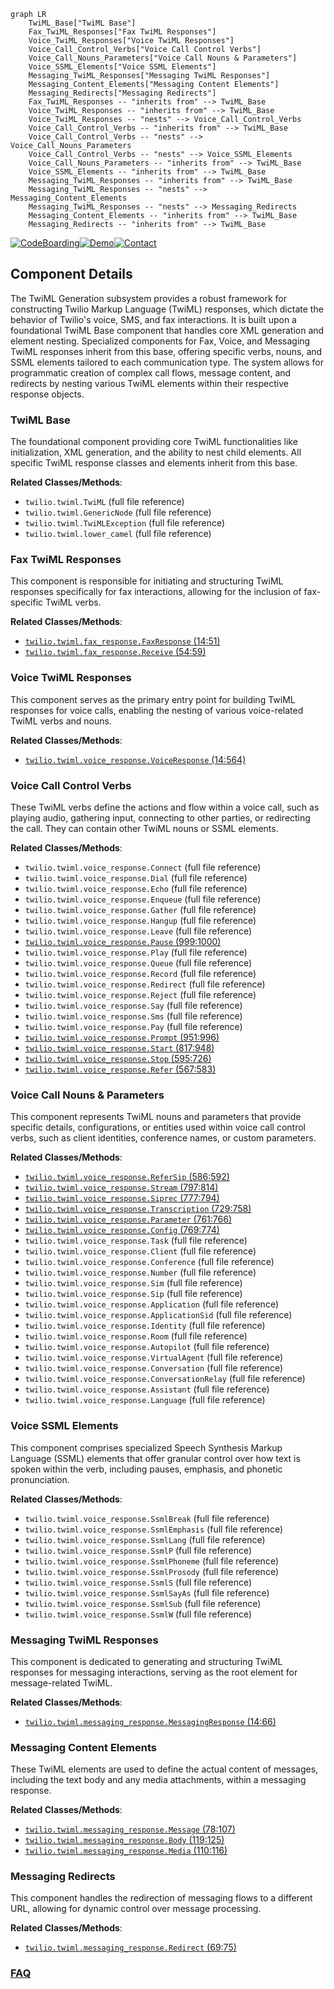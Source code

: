 ```mermaid
graph LR
    TwiML_Base["TwiML Base"]
    Fax_TwiML_Responses["Fax TwiML Responses"]
    Voice_TwiML_Responses["Voice TwiML Responses"]
    Voice_Call_Control_Verbs["Voice Call Control Verbs"]
    Voice_Call_Nouns_Parameters["Voice Call Nouns & Parameters"]
    Voice_SSML_Elements["Voice SSML Elements"]
    Messaging_TwiML_Responses["Messaging TwiML Responses"]
    Messaging_Content_Elements["Messaging Content Elements"]
    Messaging_Redirects["Messaging Redirects"]
    Fax_TwiML_Responses -- "inherits from" --> TwiML_Base
    Voice_TwiML_Responses -- "inherits from" --> TwiML_Base
    Voice_TwiML_Responses -- "nests" --> Voice_Call_Control_Verbs
    Voice_Call_Control_Verbs -- "inherits from" --> TwiML_Base
    Voice_Call_Control_Verbs -- "nests" --> Voice_Call_Nouns_Parameters
    Voice_Call_Control_Verbs -- "nests" --> Voice_SSML_Elements
    Voice_Call_Nouns_Parameters -- "inherits from" --> TwiML_Base
    Voice_SSML_Elements -- "inherits from" --> TwiML_Base
    Messaging_TwiML_Responses -- "inherits from" --> TwiML_Base
    Messaging_TwiML_Responses -- "nests" --> Messaging_Content_Elements
    Messaging_TwiML_Responses -- "nests" --> Messaging_Redirects
    Messaging_Content_Elements -- "inherits from" --> TwiML_Base
    Messaging_Redirects -- "inherits from" --> TwiML_Base
```
[![CodeBoarding](https://img.shields.io/badge/Generated%20by-CodeBoarding-9cf?style=flat-square)](https://github.com/CodeBoarding/GeneratedOnBoardings)[![Demo](https://img.shields.io/badge/Try%20our-Demo-blue?style=flat-square)](https://www.codeboarding.org/demo)[![Contact](https://img.shields.io/badge/Contact%20us%20-%20contact@codeboarding.org-lightgrey?style=flat-square)](mailto:contact@codeboarding.org)

## Component Details

The TwiML Generation subsystem provides a robust framework for constructing Twilio Markup Language (TwiML) responses, which dictate the behavior of Twilio's voice, SMS, and fax interactions. It is built upon a foundational TwiML Base component that handles core XML generation and element nesting. Specialized components for Fax, Voice, and Messaging TwiML responses inherit from this base, offering specific verbs, nouns, and SSML elements tailored to each communication type. The system allows for programmatic creation of complex call flows, message content, and redirects by nesting various TwiML elements within their respective response objects.

### TwiML Base
The foundational component providing core TwiML functionalities like initialization, XML generation, and the ability to nest child elements. All specific TwiML response classes and elements inherit from this base.


**Related Classes/Methods**:

- `twilio.twiml.TwiML` (full file reference)
- `twilio.twiml.GenericNode` (full file reference)
- `twilio.twiml.TwiMLException` (full file reference)
- `twilio.twiml.lower_camel` (full file reference)


### Fax TwiML Responses
This component is responsible for initiating and structuring TwiML responses specifically for fax interactions, allowing for the inclusion of fax-specific TwiML verbs.


**Related Classes/Methods**:

- <a href="https://github.com/twilio/twilio-python/blob/master/twilio/twiml/fax_response.py#L14-L51" target="_blank" rel="noopener noreferrer">`twilio.twiml.fax_response.FaxResponse` (14:51)</a>
- <a href="https://github.com/twilio/twilio-python/blob/master/twilio/twiml/fax_response.py#L54-L59" target="_blank" rel="noopener noreferrer">`twilio.twiml.fax_response.Receive` (54:59)</a>


### Voice TwiML Responses
This component serves as the primary entry point for building TwiML responses for voice calls, enabling the nesting of various voice-related TwiML verbs and nouns.


**Related Classes/Methods**:

- <a href="https://github.com/twilio/twilio-python/blob/master/twilio/twiml/voice_response.py#L14-L564" target="_blank" rel="noopener noreferrer">`twilio.twiml.voice_response.VoiceResponse` (14:564)</a>


### Voice Call Control Verbs
These TwiML verbs define the actions and flow within a voice call, such as playing audio, gathering input, connecting to other parties, or redirecting the call. They can contain other TwiML nouns or SSML elements.


**Related Classes/Methods**:

- `twilio.twiml.voice_response.Connect` (full file reference)
- `twilio.twiml.voice_response.Dial` (full file reference)
- `twilio.twiml.voice_response.Echo` (full file reference)
- `twilio.twiml.voice_response.Enqueue` (full file reference)
- `twilio.twiml.voice_response.Gather` (full file reference)
- `twilio.twiml.voice_response.Hangup` (full file reference)
- `twilio.twiml.voice_response.Leave` (full file reference)
- <a href="https://github.com/twilio/twilio-python/blob/master/twilio/twiml/voice_response.py#L999-L1000" target="_blank" rel="noopener noreferrer">`twilio.twiml.voice_response.Pause` (999:1000)</a>
- `twilio.twiml.voice_response.Play` (full file reference)
- `twilio.twiml.voice_response.Queue` (full file reference)
- `twilio.twiml.voice_response.Record` (full file reference)
- `twilio.twiml.voice_response.Redirect` (full file reference)
- `twilio.twiml.voice_response.Reject` (full file reference)
- `twilio.twiml.voice_response.Say` (full file reference)
- `twilio.twiml.voice_response.Sms` (full file reference)
- `twilio.twiml.voice_response.Pay` (full file reference)
- <a href="https://github.com/twilio/twilio-python/blob/master/twilio/twiml/voice_response.py#L951-L996" target="_blank" rel="noopener noreferrer">`twilio.twiml.voice_response.Prompt` (951:996)</a>
- <a href="https://github.com/twilio/twilio-python/blob/master/twilio/twiml/voice_response.py#L817-L948" target="_blank" rel="noopener noreferrer">`twilio.twiml.voice_response.Start` (817:948)</a>
- <a href="https://github.com/twilio/twilio-python/blob/master/twilio/twiml/voice_response.py#L595-L726" target="_blank" rel="noopener noreferrer">`twilio.twiml.voice_response.Stop` (595:726)</a>
- <a href="https://github.com/twilio/twilio-python/blob/master/twilio/twiml/voice_response.py#L567-L583" target="_blank" rel="noopener noreferrer">`twilio.twiml.voice_response.Refer` (567:583)</a>


### Voice Call Nouns & Parameters
This component represents TwiML nouns and parameters that provide specific details, configurations, or entities used within voice call control verbs, such as client identities, conference names, or custom parameters.


**Related Classes/Methods**:

- <a href="https://github.com/twilio/twilio-python/blob/master/twilio/twiml/voice_response.py#L586-L592" target="_blank" rel="noopener noreferrer">`twilio.twiml.voice_response.ReferSip` (586:592)</a>
- <a href="https://github.com/twilio/twilio-python/blob/master/twilio/twiml/voice_response.py#L797-L814" target="_blank" rel="noopener noreferrer">`twilio.twiml.voice_response.Stream` (797:814)</a>
- <a href="https://github.com/twilio/twilio-python/blob/master/twilio/twiml/voice_response.py#L777-L794" target="_blank" rel="noopener noreferrer">`twilio.twiml.voice_response.Siprec` (777:794)</a>
- <a href="https://github.com/twilio/twilio-python/blob/master/twilio/twiml/voice_response.py#L729-L758" target="_blank" rel="noopener noreferrer">`twilio.twiml.voice_response.Transcription` (729:758)</a>
- <a href="https://github.com/twilio/twilio-python/blob/master/twilio/twiml/voice_response.py#L761-L766" target="_blank" rel="noopener noreferrer">`twilio.twiml.voice_response.Parameter` (761:766)</a>
- <a href="https://github.com/twilio/twilio-python/blob/master/twilio/twiml/voice_response.py#L769-L774" target="_blank" rel="noopener noreferrer">`twilio.twiml.voice_response.Config` (769:774)</a>
- `twilio.twiml.voice_response.Task` (full file reference)
- `twilio.twiml.voice_response.Client` (full file reference)
- `twilio.twiml.voice_response.Conference` (full file reference)
- `twilio.twiml.voice_response.Number` (full file reference)
- `twilio.twiml.voice_response.Sim` (full file reference)
- `twilio.twiml.voice_response.Sip` (full file reference)
- `twilio.twiml.voice_response.Application` (full file reference)
- `twilio.twiml.voice_response.ApplicationSid` (full file reference)
- `twilio.twiml.voice_response.Identity` (full file reference)
- `twilio.twiml.voice_response.Room` (full file reference)
- `twilio.twiml.voice_response.Autopilot` (full file reference)
- `twilio.twiml.voice_response.VirtualAgent` (full file reference)
- `twilio.twiml.voice_response.Conversation` (full file reference)
- `twilio.twiml.voice_response.ConversationRelay` (full file reference)
- `twilio.twiml.voice_response.Assistant` (full file reference)
- `twilio.twiml.voice_response.Language` (full file reference)


### Voice SSML Elements
This component comprises specialized Speech Synthesis Markup Language (SSML) elements that offer granular control over how text is spoken within the <Say> verb, including pauses, emphasis, and phonetic pronunciation.


**Related Classes/Methods**:

- `twilio.twiml.voice_response.SsmlBreak` (full file reference)
- `twilio.twiml.voice_response.SsmlEmphasis` (full file reference)
- `twilio.twiml.voice_response.SsmlLang` (full file reference)
- `twilio.twiml.voice_response.SsmlP` (full file reference)
- `twilio.twiml.voice_response.SsmlPhoneme` (full file reference)
- `twilio.twiml.voice_response.SsmlProsody` (full file reference)
- `twilio.twiml.voice_response.SsmlS` (full file reference)
- `twilio.twiml.voice_response.SsmlSayAs` (full file reference)
- `twilio.twiml.voice_response.SsmlSub` (full file reference)
- `twilio.twiml.voice_response.SsmlW` (full file reference)


### Messaging TwiML Responses
This component is dedicated to generating and structuring TwiML responses for messaging interactions, serving as the root element for message-related TwiML.


**Related Classes/Methods**:

- <a href="https://github.com/twilio/twilio-python/blob/master/twilio/twiml/messaging_response.py#L14-L66" target="_blank" rel="noopener noreferrer">`twilio.twiml.messaging_response.MessagingResponse` (14:66)</a>


### Messaging Content Elements
These TwiML elements are used to define the actual content of messages, including the text body and any media attachments, within a messaging response.


**Related Classes/Methods**:

- <a href="https://github.com/twilio/twilio-python/blob/master/twilio/twiml/messaging_response.py#L78-L107" target="_blank" rel="noopener noreferrer">`twilio.twiml.messaging_response.Message` (78:107)</a>
- <a href="https://github.com/twilio/twilio-python/blob/master/twilio/twiml/messaging_response.py#L119-L125" target="_blank" rel="noopener noreferrer">`twilio.twiml.messaging_response.Body` (119:125)</a>
- <a href="https://github.com/twilio/twilio-python/blob/master/twilio/twiml/messaging_response.py#L110-L116" target="_blank" rel="noopener noreferrer">`twilio.twiml.messaging_response.Media` (110:116)</a>


### Messaging Redirects
This component handles the redirection of messaging flows to a different URL, allowing for dynamic control over message processing.


**Related Classes/Methods**:

- <a href="https://github.com/twilio/twilio-python/blob/master/twilio/twiml/messaging_response.py#L69-L75" target="_blank" rel="noopener noreferrer">`twilio.twiml.messaging_response.Redirect` (69:75)</a>




### [FAQ](https://github.com/CodeBoarding/GeneratedOnBoardings/tree/main?tab=readme-ov-file#faq)